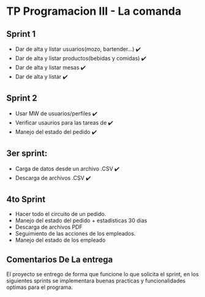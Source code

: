 TP Programacion III - La comanda
==============================

## Sprint 1
- Dar de alta y listar usuarios(mozo, bartender...) ✔️
- Dar de alta y listar productos(bebidas y comidas) ✔️
- Dar de alta y listar mesas ✔️
- Dar de alta y listar ✔️

## Sprint 2
- Usar MW de usuarios/perfiles ✔️
- Verificar usaurios para las tareas de  ✔️
- Manejo del estado del pedido ✔️

## 3er sprint:
- Carga de datos desde un archivo .CSV ✔️
- Descarga de archivos .CSV ✔️

## 4to Sprint
- Hacer todo el circuito de un pedido.
- Manejo del estado del pedido + estadísticas 30 días
- Descarga de archivos PDF
- Seguimiento de las acciones de los empleados.
- Manejo del estado de los empleado
  
## Comentarios De La entrega

El proyecto se entrego de forma que funcione lo que solicita el sprint, en los siguientes sprints se implementara buenas practicas y funcionalidades optimas para el programa.
